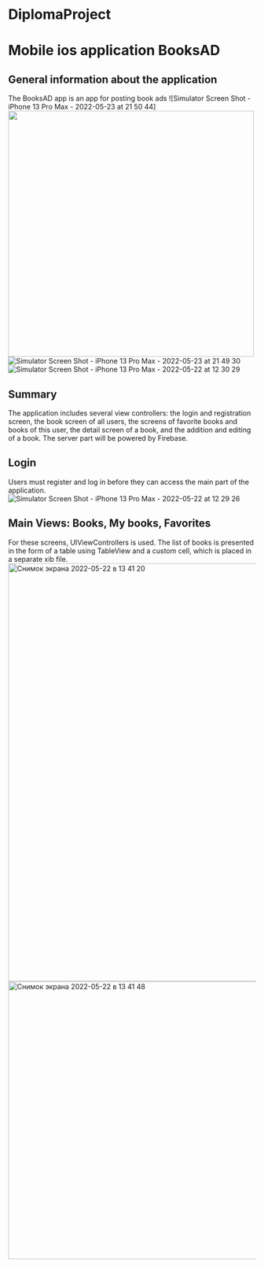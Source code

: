 # DiplomaProject
# Mobile ios application BooksAD
## General information about the application
The BooksAD app is an app for posting book ads
![Simulator Screen Shot - iPhone 13 Pro Max - 2022-05-23 at 21 50 44]<img src="[https://user-images.githubusercontent.com/97699156/169886915-93deb2a9-bc72-4c88-999c-c0d3c333c919.png]" width="500">
![Simulator Screen Shot - iPhone 13 Pro Max - 2022-05-23 at 21 49 30](https://user-images.githubusercontent.com/97699156/169886750-52ddbeb7-1dbc-4ada-9c4e-54f80b4c7c33.png)
![Simulator Screen Shot - iPhone 13 Pro Max - 2022-05-22 at 12 30 29](https://user-images.githubusercontent.com/97699156/169887065-78a52861-fef6-4983-abd0-e89740c84a06.png)
## Summary
The application includes several view controllers: the login and registration screen, the book screen of all users, the screens of favorite books and books of this user, the detail screen of a book, and the addition and editing of a book. The server part will be powered by Firebase.
## Login
Users must register and log in before they can access the main part of the application.
![Simulator Screen Shot - iPhone 13 Pro Max - 2022-05-22 at 12 29 26](https://user-images.githubusercontent.com/97699156/169892276-648fa4f5-5afe-49f7-a908-fb6babd2dcd1.png)
## Main Views: Books, My books, Favorites
For these screens, UIViewControllers is used. The list of books is presented in the form of a table using TableView and a custom cell, which is placed in a separate xib file.
<img width="850" alt="Снимок экрана 2022-05-22 в 13 41 20" src="https://user-images.githubusercontent.com/97699156/169893388-cd61a740-1107-4e44-9dcb-db3456268851.png">
<img width="565" alt="Снимок экрана 2022-05-22 в 13 41 48" src="https://user-images.githubusercontent.com/97699156/169893452-f840eb6e-94ad-422f-883f-dd77bf9a4540.png">
